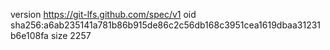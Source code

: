 version https://git-lfs.github.com/spec/v1
oid sha256:a6ab235141a781b86b915de86c2c56db168c3951cea1619dbaa31231b6e108fa
size 2257
